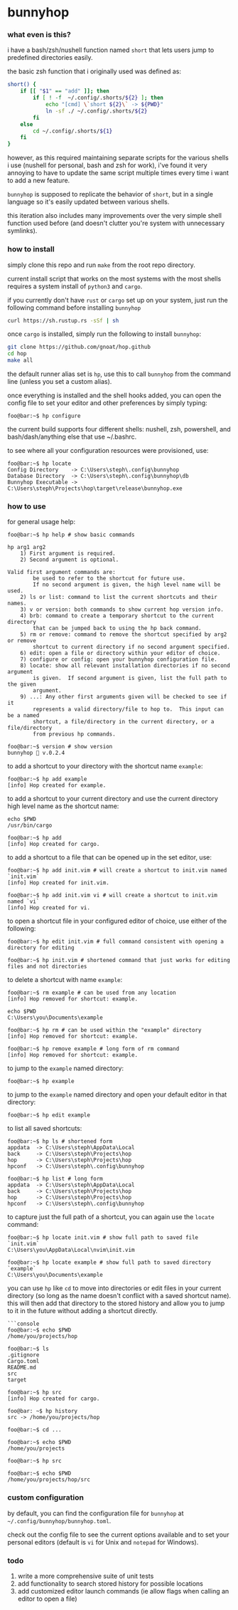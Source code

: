 # bunnyhop

### what even is this?
i have a bash/zsh/nushell function named `short` that lets users jump to predefined directories easily.

the basic zsh function that i originally used was defined as:

```bash
short() {
    if [[ "$1" == "add" ]]; then
        if [ ! -f  ~/.config/.shorts/${2} ]; then
            echo "[cmd] \`short ${2}\` -> ${PWD}"
            ln -sf ./ ~/.config/.shorts/${2}
        fi
    else
        cd ~/.config/.shorts/${1}
    fi
}
```
however, as this required maintaining separate scripts for the various shells i use (nushell for personal, bash and zsh for work), i've found it very annoying to have to update the same script multiple times every time i want to add a new feature.

`bunnyhop` is supposed to replicate the behavior of `short`, but in a single language so it's easily updated between various shells.

this iteration also includes many improvements over the very simple shell function used before (and doesn't clutter you're system with unnecessary symlinks).

### how to install
simply clone this repo and run `make` from the root repo directory.

current install script that works on the most systems with the most shells requires a system install of `python3` and `cargo`.

if you currently don't have `rust` or `cargo` set up on your system, just run the following command before installing `bunnyhop`
```bash
curl https://sh.rustup.rs -sSf | sh
```
once `cargo` is installed, simply run the following to install `bunnyhop`:
```bash
git clone https://github.com/gnoat/hop.github
cd hop
make all
```
the default runner alias set is `hp`, use this to call `bunnyhop` from the command line (unless you set a custom alias).

once everything is installed and the shell hooks added, you can open the config file to set your editor and other preferences by simply typing:
```console
foo@bar:~$ hp configure
```
the current build supports four different shells: nushell, zsh, powershell, and bash/dash/anything else that use ~/.bashrc.

to see where all your configuration resources were provisioned, use:
```console
foo@bar:~$ hp locate
Config Directory    -> C:\Users\steph\.config\bunnyhop
Database Directory  -> C:\Users\steph\.config\bunnyhop\db
Bunnyhop Executable -> C:\Users\steph\Projects\hop\target\release\bunnyhop.exe
```

### how to use
for general usage help:
```console
foo@bar:~$ hp help # show basic commands

hp arg1 arg2
    1) First argument is required.
    2) Second argument is optional.

Valid first argument commands are:
        be used to refer to the shortcut for future use.
        If no second argument is given, the high level name will be used.
    2) ls or list: command to list the current shortcuts and their names.
    3) v or version: both commands to show current hop version info.
    4) brb: command to create a temporary shortcut to the current directory
        that can be jumped back to using the hp back command.
    5) rm or remove: command to remove the shortcut specified by arg2 or remove
        shortcut to current directory if no second argument specified.
    6) edit: open a file or directory within your editor of choice.
    7) configure or config: open your bunnyhop configuration file.
    8) locate: show all relevant installation directories if no second argument
        is given.  If second argument is given, list the full path to the given
        argument.
    9) ...: Any other first arguments given will be checked to see if it
        represents a valid directory/file to hop to.  This input can be a named
        shortcut, a file/directory in the current directory, or a file/directory
        from previous hp commands.

foo@bar:~$ version # show version
bunnyhop 🐇 v.0.2.4
```
to add a shortcut to your directory with the shortcut name `example`:
```console
foo@bar:~$ hp add example
[info] Hop created for example.
```
to add a shortcut to your current directory and use the current directory high level name as the shortcut name:
```console
echo $PWD
/usr/bin/cargo

foo@bar:~$ hp add
[info] Hop created for cargo.
```
to add a shortcut to a file that can be opened up in the set editor, use:
```console
foo@bar:~$ hp add init.vim # will create a shortcut to init.vim named `init.vim`
[info] Hop created for init.vim.

foo@bar:~$ hp add init.vim vi # will create a shortcut to init.vim named `vi`
[info] Hop created for vi.
```
to open a shortcut file in your configured editor of choice, use either of the following:
```console
foo@bar:~$ hp edit init.vim # full command consistent with opening a directory for editing

foo@bar:~$ hp init.vim # shortened command that just works for editing files and not directories
```
to delete a shortcut with name `example`:
```console
foo@bar:~$ rm example # can be used from any location
[info] Hop removed for shortcut: example.

echo $PWD
C:\Users\you\Documents\example

foo@bar:~$ hp rm # can be used within the "example" directory
[info] Hop removed for shortcut: example.

foo@bar:~$ hp remove example # long form of rm command
[info] Hop removed for shortcut: example.
```
to jump to the `example` named directory:
```console
foo@bar:~$ hp example
```
to jump to the `example` named directory and open your default editor in that directory:
```console
foo@bar:~$ hp edit example
```
to list all saved shortcuts:
```console
foo@bar:~$ hp ls # shortened form
appdata  -> C:\Users\steph\AppData\Local
back     -> C:\Users\steph\Projects\hop
hop      -> C:\Users\steph\Projects\hop
hpconf   -> C:\Users\steph\.config\bunnyhop

foo@bar:~$ hp list # long form
appdata  -> C:\Users\steph\AppData\Local
back     -> C:\Users\steph\Projects\hop
hop      -> C:\Users\steph\Projects\hop
hpconf   -> C:\Users\steph\.config\bunnyhop
```
to capture just the full path of a shortcut, you can again use the `locate` command:
```console
foo@bar:~$ hp locate init.vim # show full path to saved file `init.vim`
C:\Users\you\AppData\Local\nvim\init.vim

foo@bar:~$ hp locate example # show full path to saved directory `example`
C:\Users\you\Documents\example
```
you can use `hp` like `cd` to move into directories or edit files in your current directory (so long as the name doesn't conflict with a saved shortcut name).
this will then add that directory to the stored history and allow you to jump to it in the future without adding a shortcut directly.
```console
```console
foo@bar:~$ echo $PWD
/home/you/projects/hop

foo@bar:~$ ls
.gitignore
Cargo.toml
README.md
src
target

foo@bar:~$ hp src
[info] Hop created for cargo.

foo@bar: ~$ hp history
src -> /home/you/projects/hop

foo@bar:~$ cd ...

foo@bar:~$ echo $PWD
/home/you/projects

foo@bar:~$ hp src

foo@bar:~$ echo $PWD
/home/you/projects/hop/src
```

### custom configuration
by default, you can find the configuration file for `bunnyhop` at `~/.config/bunnyhop/bunnyhop.toml`.

check out the config file to see the current options available and to set your personal editors (default is `vi` for Unix and `notepad` for Windows).

### todo
1) write a more comprehensive suite of unit tests
2) add functionality to search stored history for possible locations
3) add customized editor launch commands (ie allow flags when calling an editor to open a file)
